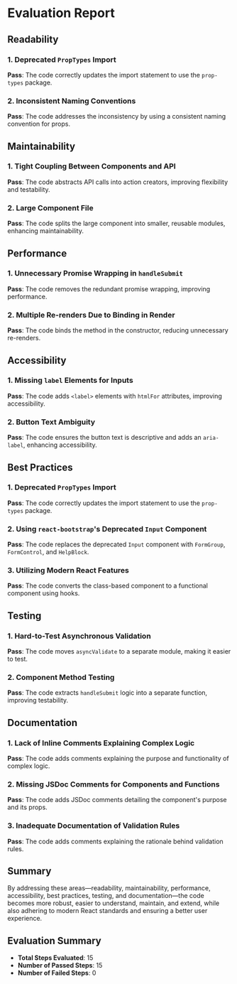 # Evaluation Report

## Readability

### 1. Deprecated `PropTypes` Import
**Pass**: The code correctly updates the import statement to use the `prop-types` package.

### 2. Inconsistent Naming Conventions
**Pass**: The code addresses the inconsistency by using a consistent naming convention for props.

## Maintainability

### 1. Tight Coupling Between Components and API
**Pass**: The code abstracts API calls into action creators, improving flexibility and testability.

### 2. Large Component File
**Pass**: The code splits the large component into smaller, reusable modules, enhancing maintainability.

## Performance

### 1. Unnecessary Promise Wrapping in `handleSubmit`
**Pass**: The code removes the redundant promise wrapping, improving performance.

### 2. Multiple Re-renders Due to Binding in Render
**Pass**: The code binds the method in the constructor, reducing unnecessary re-renders.

## Accessibility

### 1. Missing `label` Elements for Inputs
**Pass**: The code adds `<label>` elements with `htmlFor` attributes, improving accessibility.

### 2. Button Text Ambiguity
**Pass**: The code ensures the button text is descriptive and adds an `aria-label`, enhancing accessibility.

## Best Practices

### 1. Deprecated `PropTypes` Import
**Pass**: The code correctly updates the import statement to use the `prop-types` package.

### 2. Using `react-bootstrap`'s Deprecated `Input` Component
**Pass**: The code replaces the deprecated `Input` component with `FormGroup`, `FormControl`, and `HelpBlock`.

### 3. Utilizing Modern React Features
**Pass**: The code converts the class-based component to a functional component using hooks.

## Testing

### 1. Hard-to-Test Asynchronous Validation
**Pass**: The code moves `asyncValidate` to a separate module, making it easier to test.

### 2. Component Method Testing
**Pass**: The code extracts `handleSubmit` logic into a separate function, improving testability.

## Documentation

### 1. Lack of Inline Comments Explaining Complex Logic
**Pass**: The code adds comments explaining the purpose and functionality of complex logic.

### 2. Missing JSDoc Comments for Components and Functions
**Pass**: The code adds JSDoc comments detailing the component's purpose and its props.

### 3. Inadequate Documentation of Validation Rules
**Pass**: The code adds comments explaining the rationale behind validation rules.

## Summary

By addressing these areas—readability, maintainability, performance, accessibility, best practices, testing, and documentation—the code becomes more robust, easier to understand, maintain, and extend, while also adhering to modern React standards and ensuring a better user experience.

## Evaluation Summary

- **Total Steps Evaluated**: 15
- **Number of Passed Steps**: 15
- **Number of Failed Steps**: 0